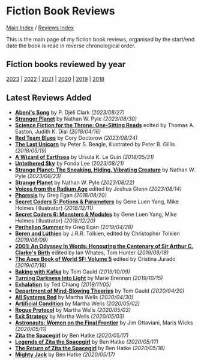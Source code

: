 # Fiction Book Reviews

[Main Index](../../README.md) / [Reviews Index](../README.md)

This is the main page of my fiction book reviews, organised by the start/end date the book is read in reverse chronological order.

## Fiction books reviewed by year
[2023](2023/README.md) | [2022](2022/README.md) | [2021](2021/README.md) | [2020](2020/README.md) | [2019](2019/README.md) | [2018](2018/README.md)

## Latest Reviews Added
- [**Abeni's Song**](2023/20230827-AbeniSong.md) by P. Djèlí Clark *(2023/08/27)*
- [**Stranger Planet**](2023/20230830-StrangerPlanet.md) by Nathan W. Pyle *(2023/08/30)*
- [**Science Fiction for the Throne: One-Sitting Reads**](2018/20180416-SFForTheThrone.md) edited by Thomas A. Easton, Judith K. Dial *(2018/04/16)*
- [**Red Team Blues**](2023/20230824-RedTeamBlues.md) by Cory Doctorow *(2023/08/24)*
- [**The Last Unicorn**](2018/20180519-LastUnicorn.md) by Peter S. Beagle, illustrated by Peter B. Gillis *(2018/05/19)*
- [**A Wizard of Earthsea**](2018/20180531-WizardEarthsea.md) by Ursula K. Le Guin *(2018/05/31)*
- [**Untethered Sky**](2023/20230821-UntetheredSky.md) by Fonda Lee *(2023/08/21)*
- [**Strange Planet: The Sneaking, Hiding, Vibrating Creature**](2023/20230823-SneakingHidingVibratingCreature.md) by Nathan W. Pyle *(2023/08/23)*
- [**Strange Planet**](2023/20230822-StrangePlanet.md) by Nathan W. Pyle *(2023/08/22)*
- [**Voices from the Radium Age**](2023/20230814-VoicesRadiumAge.md) edited by Joshua Glenn *(2023/08/14)*
- [**Phoresis**](2018/20180820-Phoresis.md) by Greg Egan *(2018/08/20)*
- [**Secret Coders 5: Potions & Parameters**](2018/20181211-SecretCodersPotionsParameters.md) by Gene Luen Yang, Mike Holmes (Illustrator) *(2018/12/11)*
- [**Secret Coders 6: Monsters & Modules**](2018/20181220-SecretCodersMonstersModules.md) by Gene Luen Yang, Mike Holmes (Illustrator) *(2018/12/20)*
- [**Perihelion Summer**](2019/20190428-PerihelionSummer.md) by Greg Egan *(2019/04/28)*
- [**Beren and Lúthien**](2019/20190609-BerenLuthien.md) by J.R.R. Tolkien, edited by Christopher Tolkien *(2019/06/09)*
- [**2001: An Odyssey In Words: Honouring the Centenary of Sir Arthur C. Clarke's Birth**](2019/20190818-2001OdysseyInWords.md) edited by Ian Whates, Tom Hunter *(2019/08/18)*
- [**The Apex Book of World SF: Volume 5**](2019/20190716-ApexBookWorldSF5.md) edited by Cristina Jurado *(2019/07/16)*
- [**Baking with Kafka**](2019/20191009-BakingKafka.md) by Tom Gauld *(2019/10/09)*
- [**Turning Darkness Into Light**](2019/20191015-TurningDarknessIntoLight.md) by Marie Brennan *(2019/10/15)*
- [**Exhalation**](2019/20191105-Exhalation.md) by Ted Chiang *(2019/11/05)*
- [**Department of Mind-Blowing Theories**](2020/20200420-DepartmentMindBlowingTheories.md) by Tom Gauld *(2020/04/20)*
- [**All Systems Red**](2020/20200430-AllSystemsRed.md) by Martha Wells *(2020/04/30)*
- [**Artificial Condition**](2020/20200502-ArtificialCondition.md) by Martha Wells *(2020/05/02)*
- [**Rogue Protocol**](2020/20200503-RogueProtocol.md) by Martha Wells *(2020/05/03)*
- [**Exit Strategy**](2020/20200503-ExitStrategy.md) by Martha Wells *(2020/05/03)*
- [**Astronauts: Women on the Final Frontier**](2020/20200511-AstronautsWomenFinalFrontier.md) by Jim Ottaviani, Maris Wicks *(2020/05/11)*
- [**Zita the Spacegirl**](2020/20200517-ZitaSpaceGirl.md) by Ben Hatke *(2020/05/17)*
- [**Legends of Zita the Spacegirl**](2020/20200517-LegendsZitaSpaceGirl.md) by Ben Hatke *(2020/05/17)*
- [**The Return of Zita the Spacegirl**](2020/20200518-ReturnZitaSpacegirl.md) by Ben Hatke *(2020/05/18)*
- [**Mighty Jack**](2020/20200517-MightyJack.md) by Ben Hatke *(2020/05/17)*
